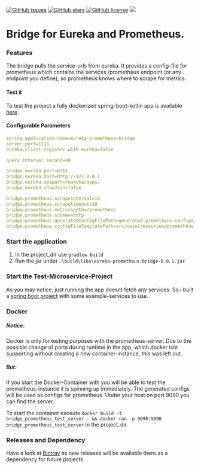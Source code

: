 [![GitHub issues](https://img.shields.io/github/issues/adessoAG/eureka-prometheus-bridge.svg?style=flat-square)](https://github.com/adessoAG/eureka-prometheus-bridge/issues)
[![GitHub stars](https://img.shields.io/github/stars/adessoAG/eureka-prometheus-bridge.svg?style=flat-square)](https://github.com/adessoAG/eureka-prometheus-bridge/stargazers)
[![GitHub license](https://img.shields.io/github/license/adessoAG/eureka-prometheus-bridge.svg?style=flat-square)](https://github.com/adessoAG/eureka-prometheus-bridge/blob/master/LICENSE)
![](https://img.shields.io/badge/Nice-100%25-brightgreen.svg)


# Bridge for Eureka and Prometheus.

### Features
The bridge pulls the service-urls from eureka. 
It provides a config-file for prometheus which contains the services /prometheus endpoint (or any endpoint you define), so prometheus knows where to scrape for metrics.

#### Test it
To test the project a fully dockerized spring-boot-kotlin app is available [here](https://github.com/adessoAG/eureka-prometheus-bridge-tester).

#### Configurable Parameters
```yml
spring.application.name=eureka-prometheus-bridge
server.port=1111
eureka.client.register-with-eureka=false

query.interval.second=60

bridge.eureka.port=8761
bridge.eureka.host=http://127.0.0.1
bridge.eureka.apipath=/eureka/apps/
bridge.eureka.showJson=false

bridge.prometheus.scrapeinterval=15 
bridge.prometheus.scrapetimeout=10 
bridge.prometheus.metricspath=/prometheus 
bridge.prometheus.scheme=http
bridge.prometheus.generatedConfigFilePath=generated-prometheus-configs/prometheus.yml
bridge.prometheus.configFileTemplatePath=src/main/resources/prometheus-basic.yml
```

### Start the application

1. In the project_dir use `gradlew build`
2. Run the jar under `.\build\libs\eureka-prometheus-bridge-0.0.1.jar`

### Start the Test-Microservice-Project

As you may notice, just running the app doesnt fetch any services. So i built a [spring boot project](https://github.com/silasmahler/eureka-prometheus-bridge-tester) with some example-services to use.

### Docker

##### Notice: 
Docker is only for testing purposes with the prometheus-server. Due to the possible change of ports during runtime in the app, which docker isnt supporting without creating a new container-instance, this was left out.

##### But:
If you start the Docker-Container with you will be able to test the prometheus-instance it is spinning up immediately. The generated configs will be used as configs for prometheus. Under your host on port 9090 you can find the server.

To start the container exceute `docker build -t bridge_prometheus_test_server . && docker run -p 9090:9090 bridge_prometheus_test_server` in the project_dir.

### Releases and Dependency

Have a look at [Bintray](https://bintray.com/silasmahler/eureka-prometheus-bridge/eureka-prometheus-bridge/0.0.1)
as new releases will be available there as a dependency for future projects.
